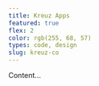 ```yaml
---
title: Kreuz Apps
featured: true
flex: 2
color: rgb(255, 68, 57)
types: code, design
slug: kreuz-co
---
```


Content...
